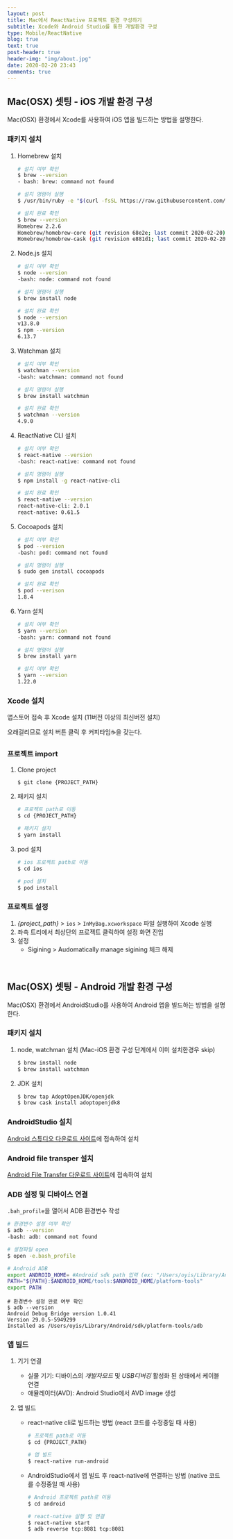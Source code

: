 ```yaml
---
layout: post
title: Mac에서 ReactNative 프로젝트 환경 구성하기
subtitle: Xcode와 Android Studio를 통한 개발환경 구성
type: Mobile/ReactNative
blog: true
text: true
post-header: true
header-img: "img/about.jpg"
date: 2020-02-20 23:43
comments: true
---
```


## Mac(OSX) 셋팅 - iOS 개발 환경 구성

Mac(OSX) 환경에서 Xcode를 사용하여 iOS 앱을 빌드하는 방법을 설명한다.



### 패키지 설치

1. Homebrew 설치

   ```sh
   # 설치 여부 확인
   $ brew --version
   - bash: brew: command not found
   
   # 설치 명령어 실행
   $ /usr/bin/ruby -e "$(curl -fsSL https://raw.githubusercontent.com/Homebrew/install/master/install)"
   
   # 설치 완료 확인
   $ brew --version
   Homebrew 2.2.6
   Homebrew/homebrew-core (git revision 68e2e; last commit 2020-02-20)
   Homebrew/homebrew-cask (git revision e881d1; last commit 2020-02-20)
   ```

2. Node.js 설치

   ```sh
   # 설치 여부 확인
   $ node --version
   -bash: node: command not found
   
   # 설치 명령어 실행
   $ brew install node
   
   # 설치 완료 확인
   $ node --version
   v13.8.0
   $ npm --version
   6.13.7
   ```

3. Watchman 설치

   ```sh
   # 설치 여부 확인
   $ watchman --version
   -bash: watchman: command not found
   
   # 설치 명령어 실행
   $ brew install watchman
   
   # 설치 완료 확인
   $ watchman --version
   4.9.0
   ```

4. ReactNative CLI 설치

   ```sh
   # 설치 여부 확인
   $ react-native --version
   -bash: react-native: command not found
   
   # 설치 명령어 실행
   $ npm install -g react-native-cli
   
   # 설치 완료 확인
   $ react-native --version
   react-native-cli: 2.0.1
   react-native: 0.61.5
   ```

5. Cocoapods 설치

   ```sh
   # 설치 여부 확인
   $ pod --version
   -bash: pod: command not found
   
   # 설치 명령어 실행
   $ sudo gem install cocoapods
   
   # 설치 완료 확인
   $ pod --verison
   1.8.4
   ```

6. Yarn 설치

   ```sh
   # 설치 여부 확인
   $ yarn --version
   -bash: yarn: command not found
   
   # 설치 명령어 실행
   $ brew install yarn
   
   # 설치 여부 확인
   $ yarn --version
   1.22.0
   ```



### Xcode 설치

앱스토어 접속 후 Xcode 설치 (11버전 이상의 최신버전 설치)

오래걸리므로 설치 버튼 클릭 후 커피타임☕️을 갖는다.



### 프로젝트 import

1. Clone project

   ```sh
   $ git clone {PROJECT_PATH}
   ```

2. 패키지 설치

   ```sh
   # 프로젝트 path로 이동
   $ cd {PROJECT_PATH}
   
   # 패키지 설치
   $ yarn install
   ```

3. pod 설치

   ```sh
   # ios 프로젝트 path로 이동
   $ cd ios
   
   # pod 설치
   $ pod install
   ```

   

### 프로젝트 설정

1. *{project_path}* > `ios` > `InMyBag.xcworkspace` 파일 실행하여 Xcode 실행
2. 좌측 트리에서 최상단의 프로젝트 클릭하여 설정 화면 진입
3. 설정
   * Sigining > Audomatically manage sigining 체크 해제



<br/>

## Mac(OSX) 셋팅 - Android 개발 환경 구성

Mac(OSX) 환경에서 AndroidStudio를 사용하여 Android 앱을 빌드하는 방법을 설명한다.



### 패키지 설치

1. node, watchman 설치 (Mac-iOS 환경 구성 단계에서 이미 설치한경우 skip)

   ```sh
   $ brew install node
   $ brew install watchman
   ```

2. JDK 설치

   ```sh
   $ brew tap AdoptOpenJDK/openjdk
   $ brew cask install adoptopenjdk8
   ```

   

### AndroidStudio 설치

[Android 스튜디오 다운로드 사이트](https://developer.android.com/studio?hl=ko)에 접속하여 설치



### Android file transper 설치

[Android File Transfer 다운로드 사이트](https://www.android.com/filetransfer/)에 접속하여 설치



### ADB 설정 및 디바이스 연결

`.bah_profile`을 열어서 ADB 환경변수 작성

```sh
# 환경변수 설정 여부 확인
$ adb --version
-bash: adb: command not found

# 설정파일 open
$ open -e.bash_profile
```

```sh
# Android ADB
export ANDROID_HOME= #Android sdk path 입력 (ex: "/Users/oyis/Library/Android/sdk")
PATH="${PATH}:$ANDROID_HOME/tools:$ANDROID_HOME/platform-tools"
export PATH
```

```shell
# 환경변수 설정 완료 여부 확인
$ adb --version
Android Debug Bridge version 1.0.41
Version 29.0.5-5949299
Installed as /Users/oyis/Library/Android/sdk/platform-tools/adb
```



### 앱 빌드

1. 기기 연결
   * 실물 기기: 디바이스의 *개발자모드* 및 *USB디버깅* 활성화 된 상태에서 케이블 연결
   * 애뮬레이터(AVD): Android Studio에서 AVD image 생성

2. 앱 빌드

   * react-native cli로 빌드하는 방법 (react 코드를 수정중일 때 사용)

     ```sh
     # 프로젝트 path로 이동
     $ cd {PROJECT_PATH}
     
     # 앱 빌드
     $ react-native run-android
     ```

   * AndroidStudio에서 앱 빌드 후 react-native에 연결하는 방법 (native 코드를 수정중일 때 사용)

     ```sh
     # Android 프로젝트 path로 이동
     $ cd android
     
     # react-native 실행 및 연결
     $ react-native start
     $ adb reverse tcp:8081 tcp:8081
     ```
